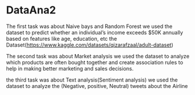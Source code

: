 # DataAna2
The first task was about Naive bays and Random Forest we used the dataset to predict whether an individual’s income exceeds $50K annually based on features like age, education, etc
the Dataset(https://www.kaggle.com/datasets/qizarafzaal/adult-dataset)

The second task was about Market analysis we used the dataset  to analyze which products are often bought together and create association rules to help in making better marketing and sales decisions.

 

the third task was about Text analysis(Sentiment analysis) we used the dataset to analyze the (Negative, positive, Neutral) tweets about the Airline
